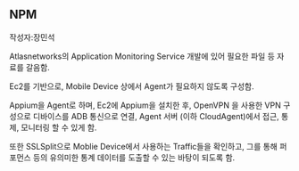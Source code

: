 NPM
---
작성자:장민석

Atlasnetworks의 Application Monitoring Service 개발에 있어 필요한 파일 등 자료를 갈음함.

Ec2를 기반으로, Mobile Device 상에서 Agent가 필요하지 않도록 구성함.

Appium을 Agent로 하며, Ec2에 Appium을 설치한 후, OpenVPN 을 사용한 VPN 구성으로 디바이스를 ADB 통신으로 연결, Agent 서버 (이하 CloudAgent)에서 접근, 통제, 모니터링 할 수 있게 함.

또한 SSLSplit으로 Moblie Device에서 사용하는 Traffic들을 확인하고, 그를 통해 퍼포먼스 등의 유의미한 통계 데이터를 도출할 수 있는 바탕이 되도록 함.

